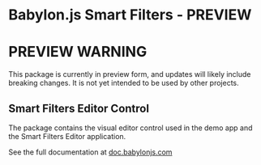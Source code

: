 # Babylon.js Smart Filters - PREVIEW

# PREVIEW WARNING

This package is currently in preview form, and updates will likely include breaking changes. It is not yet intended to be used by other projects.

## Smart Filters Editor Control

The package contains the visual editor control used in the demo app and the Smart Filters Editor application.

See the full documentation at [doc.babylonjs.com](https://doc.babylonjs.com/features/featuresDeepDive/smartFilters/)
